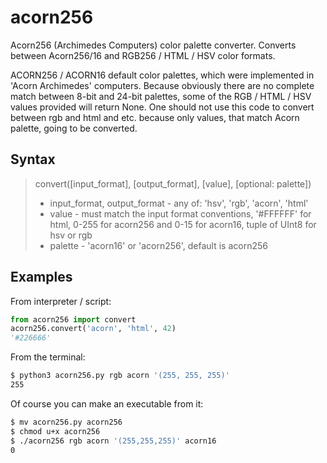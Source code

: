 # acorn256
Acorn256 (Archimedes Computers) color palette converter. Converts between Acorn256/16 and RGB256 / HTML / HSV color formats.

ACORN256 / ACORN16 default color palettes, which were implemented in 'Acorn Archimedes' computers. Because obviously there are no complete match between 8-bit and 24-bit palettes, some of the RGB / HTML / HSV values provided will return None.
One should not use this code to convert between rgb and html and etc. because only values, that match Acorn palette, going to be converted.

## Syntax
> convert([input_format], [output_format], [value], [optional: palette])
>  - input_format, output_format - any of: 'hsv', 'rgb', 'acorn', 'html'
>  - value - must match the input format conventions, '#FFFFFF' for html, 0-255 for acorn256 and 0-15 for acorn16, tuple of UInt8 for hsv or rgb
>  - palette - 'acorn16' or 'acorn256', default is acorn256

## Examples
From interpreter / script:
```python
from acorn256 import convert
acorn256.convert('acorn', 'html', 42)
'#226666'
```
From the terminal:
```bash
$ python3 acorn256.py rgb acorn '(255, 255, 255)'
255
```
Of course you can make an executable from it:
```bash
$ mv acorn256.py acorn256
$ chmod u+x acorn256
$ ./acorn256 rgb acorn '(255,255,255)' acorn16
0
```

